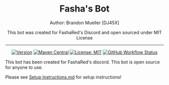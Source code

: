 <h1 align="center">Fasha's Bot</h1>
<p align="center">Author: Brandon Mueller [DJ45X]</p>

<p align="center"">This bot was created for FashaRed's Discord and open sourced under MIT License</p>

___

<div align="center">

<a href="">![Version](https://img.shields.io/badge/version-1.3.0-blue)</a>
<a href="">![Maven Central](https://img.shields.io/maven-central/v/net.dv8tion/JDA)</a>
<a href="">![License: MIT](https://img.shields.io/badge/license-MIT-green)</a>
<a href="">![GitHub Workflow Status](https://img.shields.io/github/actions/workflow/status/dj45x/fashabot/publish-ghcr.yaml)</a>

</div>

This bot has been created for FashaRed's discord. This bot is open source for anyone to use. 

Please see [Setup Instructions.md](https://github.com/DJ45X/FashaBot/blob/b11bb336e23e63d1414973ffcd362651599b869a/SETUP_INSTRUCTIONS.md) for setup instructions!